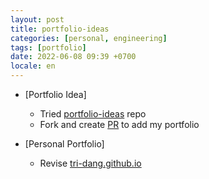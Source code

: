 ```yaml
---
layout: post
title: portfolio-ideas
categories: [personal, engineering]
tags: [portfolio]
date: 2022-06-08 09:39 +0700
locale: en
---
```

- [Portfolio Idea]
  + Tried [portfolio-ideas](https://eke.hashnode.dev/portfolio-ideas-an-open-source-repository-for-inspiration) repo
  + Fork and create [PR](https://github.com/Evavic44/portfolio-ideas/pull/57) to add my portfolio

- [Personal Portfolio]
  + Revise [tri-dang.github.io](https://tri-dang.github.io/)

